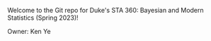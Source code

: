Welcome to the Git repo for Duke's STA 360: Bayesian and Modern Statistics (Spring 2023)!

Owner: Ken Ye
